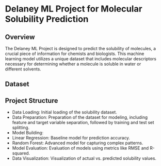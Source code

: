 # Delaney ML Project for Molecular Solubility Prediction
## Overview
The Delaney ML Project is designed to predict the solubility of molecules, a crucial piece of information for chemists and biologists. This machine learning model utilizes a unique dataset that includes molecular descriptors necessary for determining whether a molecule is soluble in water or different solvents.

## Dataset

## Project Structure
- Data Loading: Initial loading of the solubility dataset.
- Data Preparation: Preparation of the dataset for modeling, including feature and target variable separation, followed by training and test set splitting.
- Model Building:
- Linear Regression: Baseline model for prediction accuracy.
- Random Forest: Advanced model for capturing complex patterns.
- Model Evaluation: Evaluation of models using metrics like RMSE and R-squared.
- Data Visualization: Visualization of actual vs. predicted solubility values.
